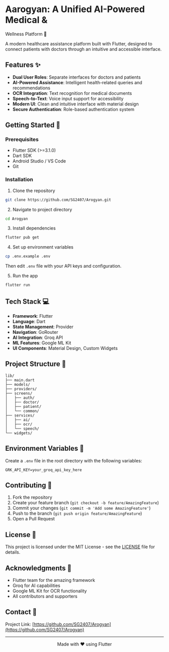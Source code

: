# Aarogyan: A Unified AI-Powered Medical &Wellness Platform 🏥

A modern healthcare assistance platform built with Flutter, designed to connect patients with doctors through an intuitive and accessible interface.

## Features ✨

- **Dual User Roles**: Separate interfaces for doctors and patients
- **AI-Powered Assistance**: Intelligent health-related queries and recommendations
- **OCR Integration**: Text recognition for medical documents
- **Speech-to-Text**: Voice input support for accessibility
- **Modern UI**: Clean and intuitive interface with material design
- **Secure Authentication**: Role-based authentication system

## Getting Started 🚀

### Prerequisites

- Flutter SDK (>=3.1.0)
- Dart SDK
- Android Studio / VS Code
- Git

### Installation

1. Clone the repository
```bash
git clone https://github.com/SG2407/Arogyan.git
```

2. Navigate to project directory
```bash
cd Arogyan
```

3. Install dependencies
```bash
flutter pub get
```

4. Set up environment variables
```bash
cp .env.example .env
```
Then edit `.env` file with your API keys and configuration.

5. Run the app
```bash
flutter run
```

## Tech Stack 💻

- **Framework**: Flutter
- **Language**: Dart
- **State Management**: Provider
- **Navigation**: GoRouter
- **AI Integration**: Groq API
- **ML Features**: Google ML Kit
- **UI Components**: Material Design, Custom Widgets

## Project Structure 📁

```
lib/
├── main.dart
├── models/
├── providers/
├── screens/
│   ├── auth/
│   ├── doctor/
│   ├── patient/
│   └── common/
├── services/
│   ├── ai/
│   ├── ocr/
│   └── speech/
└── widgets/
```

## Environment Variables 🔐

Create a `.env` file in the root directory with the following variables:
```
GRK_API_KEY=your_groq_api_key_here
```

## Contributing 🤝

1. Fork the repository
2. Create your feature branch (`git checkout -b feature/AmazingFeature`)
3. Commit your changes (`git commit -m 'Add some AmazingFeature'`)
4. Push to the branch (`git push origin feature/AmazingFeature`)
5. Open a Pull Request

## License 📄

This project is licensed under the MIT License - see the [LICENSE](LICENSE) file for details.

## Acknowledgments 🙏

- Flutter team for the amazing framework
- Groq for AI capabilities
- Google ML Kit for OCR functionality
- All contributors and supporters

## Contact 📱

Project Link: [https://github.com/SG2407/Arogyan](https://github.com/SG2407/Arogyan)

---

<div align="center">
Made with ❤️ using Flutter
</div>
